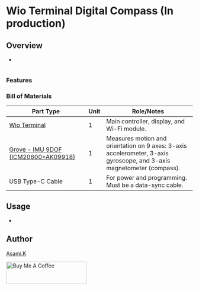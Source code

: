 # Wio Terminal Digital Compass (In production)

## Overview

- 

![]()



### Features


### Bill of Materials

| Part Type                                                                                                | Unit | Role/Notes                                                                                                            |
| -------------------------------------------------------------------------------------------------------- | ---- | --------------------------------------------------------------------------------------------------------------------- |
| [Wio Terminal](https://amzn.to/4me4lxu)                                                                  | 1    | Main controller, display, and Wi-Fi module.                                                                           |
| [Grove - IMU 9DOF (ICM20600+AK09918)](hhttps://www.seeedstudio.com/Grove-IMU-9DOF-ICM20600-AK09918.html) | 1    | Measures motion and orientation on 9 axes: 3-axis accelerometer, 3-axis gyroscope, and 3-axis magnetometer (compass). |
| USB Type-C Cable                                                                                         | 1    | For power and programming. Must be a data-sync cable.                                                                 |


## Usage


- []()


## Author

[Asami.K](https://asami.tokyo/)

<a href="https://www.buymeacoffee.com/asamiile" target="_blank"><img src="https://cdn.buymeacoffee.com/buttons/v2/default-yellow.png" alt="Buy Me A Coffee" style="height: 60px !important;width: 217px !important;" ></a>
